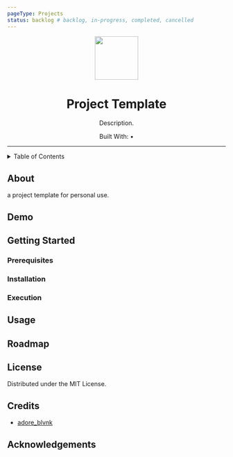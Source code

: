 ```yaml
---
pageType: Projects
status: backlog # backlog, in-progress, completed, cancelled
---
```

<div align="center"> <!-- use align as CSS is not allowed on GitHub markdown https://github.com/orgs/community/discussions/22728 -->
  <img src="<logo_path>" alt="" width=100> <!-- Logo -->
  <h1>Project Template</h1> <!-- Project Name -->
  <p> <!-- Description -->
    Description.
  </p>
  <p> <!-- Built With -->
    Built With: &bull;
  </p>
</div>

---

<details>
<summary>Table of Contents</summary>

- [About](#about)
- [Demo](#demo)
- [Getting Started](#getting-started)
  - [Prerequisites](#prerequisites)
  - [Installation](#installation)
  - [Execution](#execution)
- [Usage](#usage)
- [Roadmap](#roadmap)
</details>

## About

a project template for personal use.

## Demo

## Getting Started

### Prerequisites

### Installation

### Execution

## Usage

## Roadmap

## License <!-- omit in toc -->

Distributed under the MIT License.

## Credits <!-- omit in toc -->

- [adore_blvnk](https://x.com/adore_blvnk)

## Acknowledgements  <!-- omit in toc -->

<!-- Inspired by Best-README-Template (https://github.com/othneildrew/Best-README-Template) -->
<!-- Table of Contents generated by Markdown All in One (https://github.com/yzhang-gh/vscode-markdown) -->

<!--
Helpful notes:
- insert a centred image with
  <img src="" alt="" width="" align="center">
-->